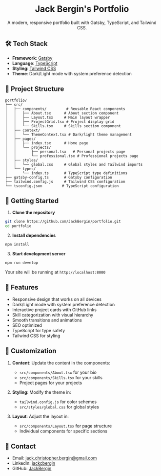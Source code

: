 <h1 align="center">
  Jack Bergin's Portfolio
</h1>

<p align="center">
  A modern, responsive portfolio built with Gatsby, TypeScript, and Tailwind CSS.
</p>

## 🛠️ Tech Stack

- **Framework**: [Gatsby](https://www.gatsbyjs.com/)
- **Language**: [TypeScript](https://www.typescriptlang.org/)
- **Styling**: [Tailwind CSS](https://tailwindcss.com/)
- **Theme**: Dark/Light mode with system preference detection

## 📁 Project Structure

```
portfolio/
├── src/
│   ├── components/         # Reusable React components
│   │   ├── About.tsx      # About section component
│   │   ├── Layout.tsx     # Main layout wrapper
│   │   ├── ProjectGrid.tsx # Project display grid
│   │   └── Skills.tsx     # Skills section component
│   ├── context/
│   │   └── ThemeContext.tsx # Dark/light theme management
│   ├── pages/
│   │   ├── index.tsx      # Home page
│   │   └── projects/
│   │       ├── personal.tsx   # Personal projects page
│   │       └── professional.tsx # Professional projects page
│   ├── styles/
│   │   └── global.css     # Global styles and Tailwind imports
│   └── types/
│       └── index.ts       # TypeScript type definitions
├── gatsby-config.ts       # Gatsby configuration
├── tailwind.config.js     # Tailwind CSS configuration
└── tsconfig.json         # TypeScript configuration
```

## 🚀 Getting Started

1. **Clone the repository**
```bash
git clone https://github.com/JackBergin/portfolio.git
cd portfolio
```

2. **Install dependencies**
```bash
npm install
```

3. **Start development server**
```bash
npm run develop
```

Your site will be running at `http://localhost:8000`

## 🎨 Features

- Responsive design that works on all devices
- Dark/Light mode with system preference detection
- Interactive project cards with GitHub links
- Skill categorization with visual hierarchy
- Smooth transitions and animations
- SEO optimized
- TypeScript for type safety
- Tailwind CSS for styling

## 🔧 Customization

1. **Content**: Update the content in the components:
   - `src/components/About.tsx` for your bio
   - `src/components/Skills.tsx` for your skills
   - Project pages for your projects

2. **Styling**: Modify the theme in:
   - `tailwind.config.js` for color schemes
   - `src/styles/global.css` for global styles

3. **Layout**: Adjust the layout in:
   - `src/components/Layout.tsx` for page structure
   - Individual components for specific sections

## 🤝 Contact

- Email: jack.christopher.bergin@gmail.com
- LinkedIn: [jackcbergin](https://linkedin.com/in/jackcbergin)
- GitHub: [JackBergin](https://github.com/JackBergin)
